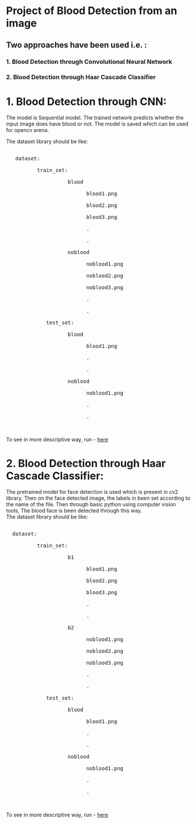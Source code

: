 # Project of Blood Detection from an image

## Two approaches have been used i.e. :
### 1. Blood Detection through Convolutional Neural Network
### 2. Blood Detection through Haar Cascade Classifier


# 1. Blood Detection through CNN:

   The model is Sequential model. The trained network predicts whether the input image does have blood or not. The model is saved which can be used for opencv arena.

   The dataset library should be like:
   <pre>  
   dataset: <br />
          train_set: <br />
                    blood <br />
                          blood1.png <br />
                          blood2.png <br />
                          blood3.png <br />
                          . <br />
                          . <br />
                    noblood <br />
                          noblood1.png <br />
                          noblood2.png <br />
                          noblood3.png <br />
                          . <br />
                          . <br />
             test_set: <br />
                    blood <br />
                          blood1.png <br />
                          . <br />
                          . <br />
                    noblood <br />
                          noblood1.png <br />
                          . <br />
                          . <br />
     </pre>                      
   To see in more descriptive way, run -   [here](detection_cnn/blood_noblood_detection_cnn.ipynb)


# 2. Blood Detection through Haar Cascade Classifier:

   The pretrained model for face detection is used which is present in cv2 library. Then on the face detected image, the labels in been set according to the name of the file. Then through basic python using computer vision tools, The blood face is been detected through this way.  <br />
   The dataset library should be like: 
   
  <pre>  
  dataset:<br /> 
          train_set:<br />
                    b1<br />
                          blood1.png<br />
                          blood2.png<br />
                          blood3.png<br />
                          .<br />
                          .<br />
                    b2<br />
                          noblood1.png<br />
                          noblood2.png<br />
                          noblood3.png<br />
                          .<br />
                          .<br />
             test_set:<br />
                    blood<br />
                          blood1.png<br />
                          .<br />
                          .<br />
                    noblood<br />
                          noblood1.png<br />
                          .<br />
                          .<br />
   </pre>                       
  To see in more descriptive way, run -    [here](detection_haarcascade/blood_noblood_detection_haarcascade.ipynb)
                          
               
